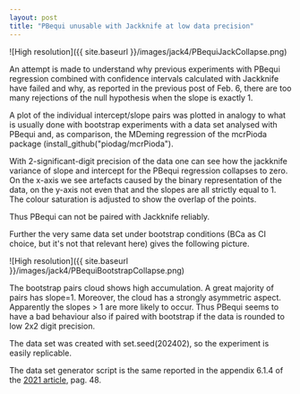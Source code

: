 ```yaml
---
layout: post
title: "PBequi unusable with Jackknife at low data precision"
---
```


![High resolution]({{ site.baseurl }}/images/jack4/PBequiJackCollapse.png)

An attempt is made to understand why previous experiments with PBequi regression combined with confidence intervals calculated with Jackknife have failed and why, as reported in the previous post of Feb. 6, there are too many rejections of the null hypothesis when the slope is exactly 1.

A plot of the individual intercept/slope pairs was plotted in analogy to what is usually done with bootstrap experiments with a data set analysed with PBequi and, as comparison, the MDeming regression of the mcrPioda package (install_github("piodag/mcrPioda").

With 2-significant-digit precision of the data one can see how the jackknife variance of slope and intercept for the PBequi regression collapses to zero. On the x-axis we see artefacts caused by the binary representation of the data, on the y-axis not even that and the slopes are all strictly equal to 1. The colour saturation is adjusted to show the overlap of the points.

Thus PBequi can not be paired with Jackknife reliably.

Further the very same data set under bootstrap conditions (BCa as CI choice, but it's not that relevant here) gives the following picture.

![High resolution]({{ site.baseurl }}/images/jack4/PBequiBootstrapCollapse.png)

The bootstrap pairs cloud shows high accumulation. A great majority of pairs has slope=1. Moreover, the cloud has a strongly asymmetric aspect. Apparently the slopes > 1 are more likely to occur. Thus PBequi seems to have a bad behaviour also if paired with bootstrap if the data is rounded to low 2x2 digit precision.

The data set was created with set.seed(202402), so the experiment is easily replicable.

The data set generator script is the same reported in the appendix 6.1.4 of the [2021 article](https://arxiv.org/pdf/2105.04628.pdf), pag. 48.
